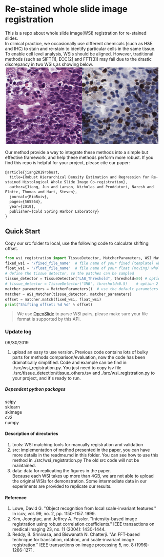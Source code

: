 # Re-stained whole slide image registration

This is a repo about whole slide image(WSI) registration for re-stained slides.   
In clinical practice, we occasionally use different chemicals (such as H&E and IHC) to stain and re-stain to identify particular cells in the same tissue.
To enable cell level analysis, WSIs should be aligned. However, traditional methods (such as SIFT[1], ECC[2] and FFT[3]) may fail due to the drastic discrepancy in two WSIs,as showing below. 
![alt text](./img_sample.png)   

Our method provide a way to integrate these methods into a simple but effective framework, and help these methods perform more robust. If you find this repo is helpful for your project, please cite our paper:
```
@article{jiang2019robust,
  title={Robust Hierarchical Density Estimation and Regression for Re-stained Histological Whole Slide Image Co-registration},
  author={Jiang, Jun and Larson, Nicholas and Prodduturi, Naresh and Flotte, Thomas and Hart, Steven},
  journal={BioRxiv},
  pages={565564},
  year={2019},
  publisher={Cold Spring Harbor Laboratory}
}
```
## Quick Start
Copy our src folder to local, use the following code to calculate shifting offset. 
```python
from wsi_registration import TissueDetector, MatcherParameters, WSI_Matcher
fixed_wsi = "/fixed_file_name"  # file name of your fixed (template) whole slide image
float_wsi = "/float_file_name"  # file name of your float (moving) whole slide image
# define the tissue detector, so the patches can be sampled
tissue_detector = TissueDetector("LAB_Threshold", threshold=80) # option 1
# tissue_detector = TissueDetector("GNB", threshold=0.5)    # option 2
matcher_parameters = MatcherParameters()  # use the default parameters
matcher = WSI_Matcher(tissue_detector, matcher_parameters)
offset = matcher.match(fixed_wsi, float_wsi)
print("Shifting offset: %d %d" % offset)
```
> We use [OpenSlide](https://openslide.org/) to parse WSI pairs, please make sure your file format is supported by this API.

### Update log
09/30/2019
1. upload an easy to use version. 
Previous code contains lots of bulky parts for methods comparison/evaluation, now the code has been dramatically simplified.
Code and example can be find in ./src/wsi_registration.py. 
You just need to copy tsv file ./src/tissue_detection/tissue_others.tsv and ./src/wsi_registration.py to your project, and it's ready to run.

##### Dependent python packages
scipy   
sklearn   
skimage   
cv2   
numpy

#### Description of directories  
1. tools: WSI matching tools for manually registration and validation   
2. src: implementation of method presented in the paper, you can have more details in the readme.md in this folder. You can see how to use this method in ./src/wsi_registration.py
The old src code will not be maintained.   
3. data: data for replicating the figures in the paper.   
    Because each WSI takes up more than 4GB, we are not able to upload the original WSIs for demonstration. Some intermediate data in our experiments are provided to replicate our results.

#### Reference
1. Lowe, David G. "Object recognition from local scale-invariant features." In iccv, vol. 99, no. 2, pp. 1150-1157. 1999.
2. Kim, Jeongtae, and Jeffrey A. Fessler. "Intensity-based image registration using robust correlation coefficients." IEEE transactions on medical imaging 23, no. 11 (2004): 1430-1444.
3. Reddy, B. Srinivasa, and Biswanath N. Chatterji. "An FFT-based technique for translation, rotation, and scale-invariant image registration." IEEE transactions on image processing 5, no. 8 (1996): 1266-1271.




